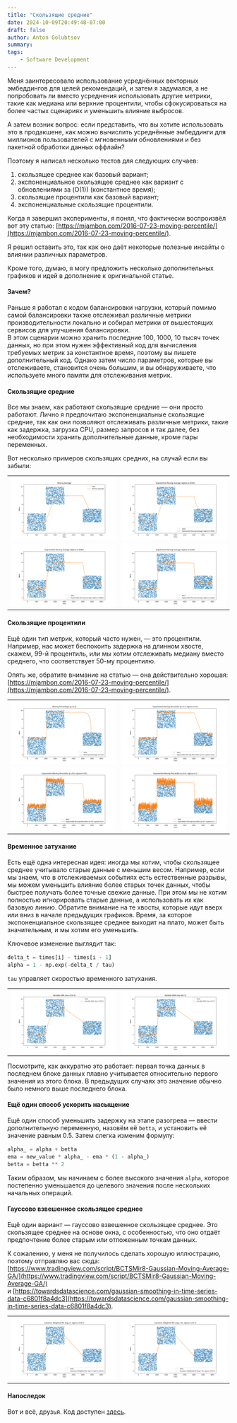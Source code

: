 ```yaml
---
title: "Скользящие средние"
date: 2024-10-09T20:49:48-07:00
draft: false
author: Anton Golubtsov
summary:
tags:
    - Software Development
---
```


Меня заинтересовало использование усреднённых векторных эмбеддингов для целей рекомендаций, и затем я задумался, а не попробовать ли вместо усреднения использовать другие метрики, такие как медиана или верхние процентили, чтобы сфокусироваться на более частых сценариях и уменьшить влияние выбросов.

А затем возник вопрос: если представить, что вы хотите использовать это в продакшене, как можно вычислить усреднённые эмбеддинги для миллионов пользователей с мгновенными обновлениями и без пакетной обработки данных оффлайн?

Поэтому я написал несколько тестов для следующих случаев:

1. скользящее среднее как базовый вариант;
2. экспоненциальное скользящее среднее как вариант с обновлениями за \(O(1)\) (константное время);
3. скользящие процентили как базовый вариант;
4. экспоненциальные скользящие процентили.

Когда я завершил эксперименты, я понял, что фактически воспроизвёл вот эту статью: [https://mjambon.com/2016-07-23-moving-percentile/](https://mjambon.com/2016-07-23-moving-percentile/).

Я решил оставить это, так как оно даёт некоторые полезные инсайты о влиянии различных параметров.

Кроме того, думаю, я могу предложить несколько дополнительных графиков и идей в дополнение к оригинальной статье.

#### Зачем?

Раньше я работал с кодом балансировки нагрузки, который помимо самой балансировки также отслеживал различные метрики производительности локально и собирал метрики от вышестоящих сервисов для улучшения балансировки.  
В этом сценарии можно хранить последние 100, 1000, 10 тысяч точек данных, но при этом нужен эффективный код для вычисления требуемых метрик за константное время, поэтому вы пишете дополнительный код. Однако затем число параметров, которые вы отслеживаете, становится очень большим, и вы обнаруживаете, что используете много памяти для отслеживания метрик.

#### Скользящие средние

Все мы знаем, как работают скользящие средние — они просто работают. Лично я предпочитаю экспоненциальные скользящие средние, так как они позволяют отслеживать различные метрики, такие как задержка, загрузка CPU, размер запросов и так далее, без необходимости хранить дополнительные данные, кроме пары переменных.

Вот несколько примеров скользящих средних, на случай если вы забыли:

|                 |                 |
| --------------- | --------------- |
| ![](./ma.png)   | ![](./ema.png)  |
| ![](./ema2.png) | ![](./ema4.png) |

#### Скользящие процентили

Ещё один тип метрик, который часто нужен, — это процентили. Например, нас может беспокоить задержка на длинном хвосте, скажем, 99-й процентиль, или мы хотим отслеживать медиану вместо среднего, что соответствует 50-му процентилю.

Опять же, обратите внимание на статью — она действительно хорошая: [https://mjambon.com/2016-07-23-moving-percentile/](https://mjambon.com/2016-07-23-moving-percentile/).

|                     |                     |
| ------------------- | ------------------- |
| ![](./mp.png)       | ![](./emp_0.01.png) |
| ![](./emp_0.05.png) | ![](./emp_0.1.png)  |

#### Временное затухание

Есть ещё одна интересная идея: иногда мы хотим, чтобы скользящее среднее учитывало старые данные с меньшим весом. Например, если мы знаем, что в отслеживаемых событиях есть естественные разрывы, мы можем уменьшить влияние более старых точек данных, чтобы быстрее получать более точные свежие данные. При этом мы не хотим полностью игнорировать старые данные, а использовать их как базовую линию. Обратите внимание на те хвосты, которые идут вверх или вниз в начале предыдущих графиков. Время, за которое экспоненциальное скользящее среднее выходит на плато, может быть значительным, и мы хотим его уменьшить.

Ключевое изменение выглядит так:

```python
delta_t = times[i] - times[i - 1]
alpha = 1 - np.exp(-delta_t / tau)
```

`tau` управляет скоростью временного затухания.

|                 |                  |
| --------------- | ---------------- |
| ![](./vema.png) | ![](./vema4.png) |

Посмотрите, как аккуратно это работает: первая точка данных в последнем блоке данных плавно учитывается относительно первого значения из этого блока. В предыдущих случаях это значение обычно было немного выше последнего блока.

#### Ещё один способ ускорить насыщение

Ещё один способ уменьшить задержку на этапе разогрева — ввести дополнительную переменную, назовём её `betta`, и установить её значение равным 0.5. Затем слегка изменим формулу:

```python
alpha_ = alpha + betta
ema = new_value * alpha_ - ema * (1 - alpha_)
betta = betta ** 2
```

Таким образом, мы начинаем с более высокого значения `alpha`, которое постепенно уменьшается до целевого значения после нескольких начальных операций.

#### Гауссово взвешенное скользящее среднее

Ещё один вариант — гауссово взвешенное скользящее среднее. Это скользящее среднее на основе окна, с особенностью, что оно отдаёт предпочтение более старым или отложенным точкам данных.

К сожалению, у меня не получилось сделать хорошую иллюстрацию, поэтому отправляю вас сюда:  
[https://www.tradingview.com/script/BCTSMir8-Gaussian-Moving-Average-GA/](https://www.tradingview.com/script/BCTSMir8-Gaussian-Moving-Average-GA/)  
и [https://towardsdatascience.com/gaussian-smoothing-in-time-series-data-c6801f8a4dc3](https://towardsdatascience.com/gaussian-smoothing-in-time-series-data-c6801f8a4dc3).

|                 |                  |
| --------------- | ---------------- |
| ![](./gwma.png) | ![](./gwma2.png) |

#### Напоследок

Вот и всё, друзья. Код доступен [здесь](./ma.py).
